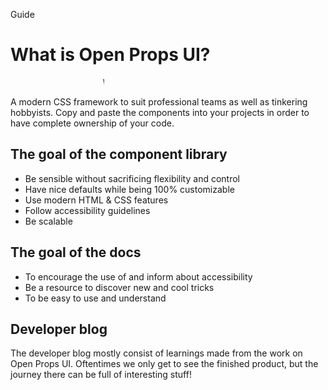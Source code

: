 <hgroup>
<p>Guide</p>
<h1>What is Open Props UI?</h1>
</hgroup>

<marquee width="150" direction="left">Work in progress</marquee>

A modern CSS framework to suit professional teams as well as tinkering hobbyists. Copy and paste the components into your projects in order to have complete ownership of your code.

## The goal of the component library

- Be sensible without sacrificing flexibility and control
- Have nice defaults while being 100% customizable
- Use modern HTML & CSS features
- Follow accessibility guidelines
- Be scalable

## The goal of the docs

- To encourage the use of and inform about accessibility
- Be a resource to discover new and cool tricks
- To be easy to use and understand

## Developer blog

The developer blog mostly consist of learnings made from the work on Open Props UI. Oftentimes we only get to see the finished product, but the journey there can be full of interesting stuff!
